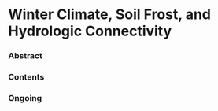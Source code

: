 # Winter Climate, Soil Frost, and Hydrologic Connectivity

### Abstract

### Contents

### Ongoing

